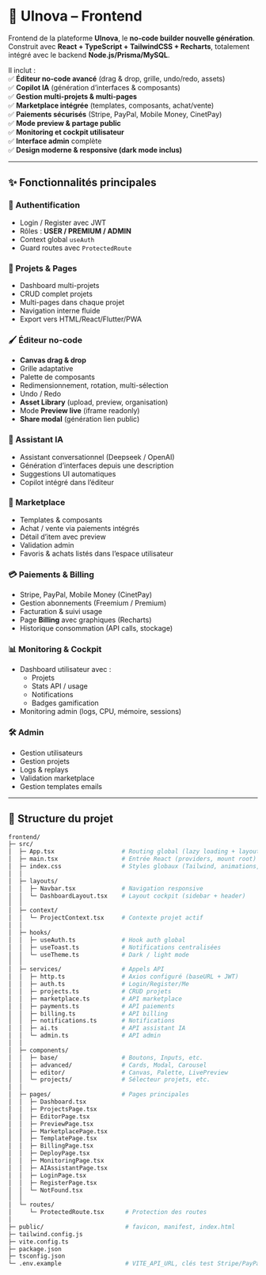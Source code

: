 # 🎨 UInova – Frontend

Frontend de la plateforme **UInova**, le **no-code builder nouvelle génération**.  
Construit avec **React + TypeScript + TailwindCSS + Recharts**, totalement intégré avec le backend **Node.js/Prisma/MySQL**.  

Il inclut :  
✅ **Éditeur no-code avancé** (drag & drop, grille, undo/redo, assets)  
✅ **Copilot IA** (génération d’interfaces & composants)  
✅ **Gestion multi-projets & multi-pages**  
✅ **Marketplace intégrée** (templates, composants, achat/vente)  
✅ **Paiements sécurisés** (Stripe, PayPal, Mobile Money, CinetPay)  
✅ **Mode preview & partage public**  
✅ **Monitoring et cockpit utilisateur**  
✅ **Interface admin** complète  
✅ **Design moderne & responsive (dark mode inclus)**  

---

## ✨ Fonctionnalités principales

### 🔑 Authentification
- Login / Register avec JWT
- Rôles : **USER / PREMIUM / ADMIN**
- Context global `useAuth`
- Guard routes avec `ProtectedRoute`

### 📂 Projets & Pages
- Dashboard multi-projets
- CRUD complet projets
- Multi-pages dans chaque projet
- Navigation interne fluide
- Export vers HTML/React/Flutter/PWA

### 🖌️ Éditeur no-code
- **Canvas drag & drop**
- Grille adaptative
- Palette de composants
- Redimensionnement, rotation, multi-sélection
- Undo / Redo
- **Asset Library** (upload, preview, organisation)
- Mode **Preview live** (iframe readonly)
- **Share modal** (génération lien public)

### 🤖 Assistant IA
- Assistant conversationnel (Deepseek / OpenAI)
- Génération d’interfaces depuis une description
- Suggestions UI automatiques
- Copilot intégré dans l’éditeur

### 🛒 Marketplace
- Templates & composants
- Achat / vente via paiements intégrés
- Détail d’item avec preview
- Validation admin
- Favoris & achats listés dans l’espace utilisateur

### 💳 Paiements & Billing
- Stripe, PayPal, Mobile Money (CinetPay)
- Gestion abonnements (Freemium / Premium)
- Facturation & suivi usage
- Page **Billing** avec graphiques (Recharts)
- Historique consommation (API calls, stockage)

### 📊 Monitoring & Cockpit
- Dashboard utilisateur avec :
  - Projets
  - Stats API / usage
  - Notifications
  - Badges gamification
- Monitoring admin (logs, CPU, mémoire, sessions)

### 🛠 Admin
- Gestion utilisateurs
- Gestion projets
- Logs & replays
- Validation marketplace
- Gestion templates emails

---

## 📂 Structure du projet

```bash
frontend/
├─ src/
│  ├─ App.tsx                   # Routing global (lazy loading + layouts)
│  ├─ main.tsx                  # Entrée React (providers, mount root)
│  ├─ index.css                 # Styles globaux (Tailwind, animations, dark mode)
│  │
│  ├─ layouts/
│  │  ├─ Navbar.tsx             # Navigation responsive
│  │  └─ DashboardLayout.tsx    # Layout cockpit (sidebar + header)
│  │
│  ├─ context/
│  │  └─ ProjectContext.tsx     # Contexte projet actif
│  │
│  ├─ hooks/
│  │  ├─ useAuth.ts             # Hook auth global
│  │  ├─ useToast.ts            # Notifications centralisées
│  │  └─ useTheme.ts            # Dark / light mode
│  │
│  ├─ services/                 # Appels API
│  │  ├─ http.ts                # Axios configuré (baseURL + JWT)
│  │  ├─ auth.ts                # Login/Register/Me
│  │  ├─ projects.ts            # CRUD projets
│  │  ├─ marketplace.ts         # API marketplace
│  │  ├─ payments.ts            # API paiements
│  │  ├─ billing.ts             # API billing
│  │  ├─ notifications.ts       # Notifications
│  │  ├─ ai.ts                  # API assistant IA
│  │  └─ admin.ts               # API admin
│  │
│  ├─ components/
│  │  ├─ base/                  # Boutons, Inputs, etc.
│  │  ├─ advanced/              # Cards, Modal, Carousel
│  │  ├─ editor/                # Canvas, Palette, LivePreview
│  │  └─ projects/              # Sélecteur projets, etc.
│  │
│  ├─ pages/                    # Pages principales
│  │  ├─ Dashboard.tsx
│  │  ├─ ProjectsPage.tsx
│  │  ├─ EditorPage.tsx
│  │  ├─ PreviewPage.tsx
│  │  ├─ MarketplacePage.tsx
│  │  ├─ TemplatePage.tsx
│  │  ├─ BillingPage.tsx
│  │  ├─ DeployPage.tsx
│  │  ├─ MonitoringPage.tsx
│  │  ├─ AIAssistantPage.tsx
│  │  ├─ LoginPage.tsx
│  │  ├─ RegisterPage.tsx
│  │  └─ NotFound.tsx
│  │
│  └─ routes/
│     └─ ProtectedRoute.tsx      # Protection des routes
│
├─ public/                       # favicon, manifest, index.html
├─ tailwind.config.js
├─ vite.config.ts
├─ package.json
├─ tsconfig.json
└─ .env.example                  # VITE_API_URL, clés test Stripe/PayPal/OpenAI
